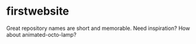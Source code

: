 # firstwebsite
Great repository names are short and memorable. Need inspiration? How about animated-octo-lamp?
